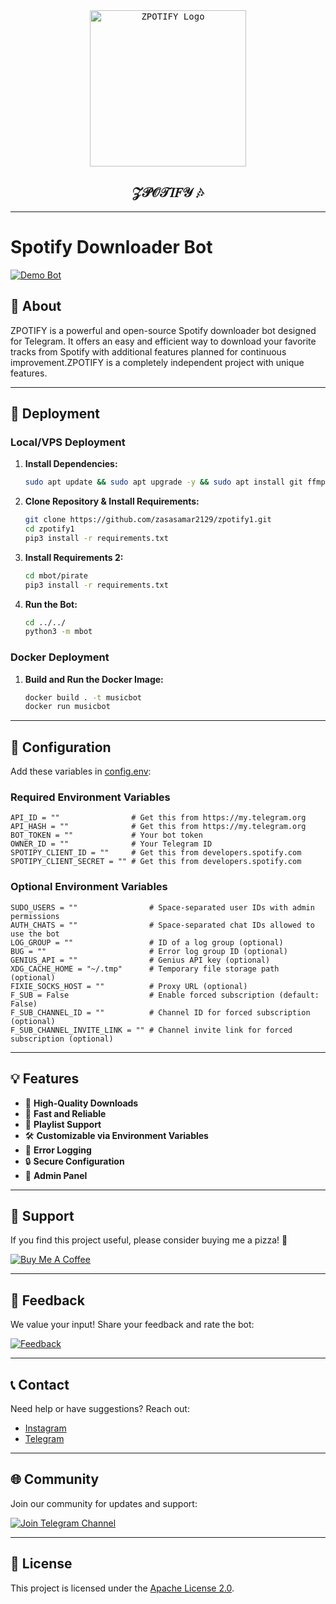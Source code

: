 <div align="center">
  <a href="https://github.com/zasasamar2129/zpotify1">
    <kbd>
      <img width="250" src="https://files.catbox.moe/ppbwe6.jpg" alt="ZPOTIFY Logo">
    </kbd>
  </a>

## **𝒵𝒫𝒪𝒯𝐼𝐹𝒴** 🎶
</div>

---

# Spotify Downloader Bot

[![Demo Bot](https://img.shields.io/badge/Try%20it%20out-%40z_downloadbot-blue?style=for-the-badge&logo=telegram)](https://t.me/z_downloadbot)

## 🌟 About
ZPOTIFY is a powerful and open-source Spotify downloader bot designed for Telegram. It offers an easy and efficient way to download your favorite tracks from Spotify with additional features planned for continuous improvement.ZPOTIFY is a completely independent project with unique features.

---

## 🚀 Deployment

### Local/VPS Deployment
1. **Install Dependencies:**
   ```bash
   sudo apt update && sudo apt upgrade -y && sudo apt install git ffmpeg python3 python3-pip -y
   ```
2. **Clone Repository & Install Requirements:**
   ```bash
   git clone https://github.com/zasasamar2129/zpotify1.git
   cd zpotify1
   pip3 install -r requirements.txt
   ```
3. **Install Requirements 2:**
   ```bash
   cd mbot/pirate
   pip3 install -r requirements.txt
   ```
4. **Run the Bot:**
   ```bash
   cd ../../
   python3 -m mbot
   ```

### Docker Deployment
1. **Build and Run the Docker Image:**
   ```bash
   docker build . -t musicbot
   docker run musicbot
   ```

---

## 🔧 Configuration
Add these variables in [config.env](https://github.com/zasasamar2129/zpotify1/blob/Latest/config.env):

### Required Environment Variables
```env
API_ID = ""                # Get this from https://my.telegram.org
API_HASH = ""              # Get this from https://my.telegram.org
BOT_TOKEN = ""             # Your bot token
OWNER_ID = ""              # Your Telegram ID
SPOTIPY_CLIENT_ID = ""     # Get this from developers.spotify.com
SPOTIPY_CLIENT_SECRET = "" # Get this from developers.spotify.com
```

### Optional Environment Variables
```env
SUDO_USERS = ""                # Space-separated user IDs with admin permissions
AUTH_CHATS = ""                # Space-separated chat IDs allowed to use the bot
LOG_GROUP = ""                 # ID of a log group (optional)
BUG = ""                       # Error log group ID (optional)
GENIUS_API = ""                # Genius API key (optional)
XDG_CACHE_HOME = "~/.tmp"      # Temporary file storage path (optional)
FIXIE_SOCKS_HOST = ""          # Proxy URL (optional)
F_SUB = False                  # Enable forced subscription (default: False)
F_SUB_CHANNEL_ID = ""          # Channel ID for forced subscription (optional)
F_SUB_CHANNEL_INVITE_LINK = "" # Channel invite link for forced subscription (optional)
```

---

## 💡 Features
- 🎵 **High-Quality Downloads**
- 🚀 **Fast and Reliable**
- 🔄 **Playlist Support**
- 🛠️ **Customizable via Environment Variables**
- 📜 **Error Logging**
- 🔒 **Secure Configuration**
- 💎 **Admin Panel**
---

## 🍕 Support
If you find this project useful, please consider buying me a pizza! 🍕

[![Buy Me A Coffee](https://img.shields.io/badge/Buy%20Me%20a%20Pizza-BrightGreen?style=for-the-badge&logo=buymeacoffee)](https://www.buymeacoffee.com/zasasamar)

---

## 📢 Feedback
We value your input! Share your feedback and rate the bot:

[![Feedback](https://img.shields.io/badge/Feedback-Rate%20Our%20Bot-yellow?style=for-the-badge&logo=telegram)](https://t.me/dailychannelsbot?start=z_downloadbot)

---

## 📞 Contact
Need help or have suggestions? Reach out:
- [Instagram](https://instagram.com/zaco.game)
- [Telegram](https://t.me/Itachi2129)

---

## 🌐 Community
Join our community for updates and support:

[![Join Telegram Channel](https://img.shields.io/badge/Join%20Telegram%20Channel-1DA1F2?style=for-the-badge&logo=telegram)](https://t.me/dailychannelsbot?start=z_downloadbot)

---

## 📜 License
This project is licensed under the [Apache License 2.0](LICENSE).

